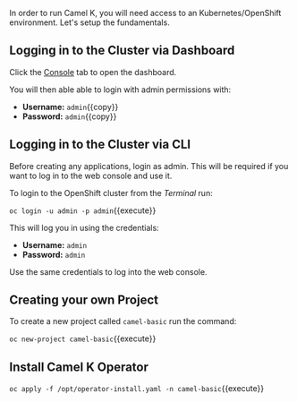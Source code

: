 In order to run Camel K, you will need access to an Kubernetes/OpenShift environment. Let's setup the fundamentals.

## Logging in to the Cluster via Dashboard

Click the [Console](https://console-openshift-console-[[HOST_SUBDOMAIN]]-443-[[KATACODA_HOST]].environments.katacoda.com) tab to open the dashboard.

You will then able able to login with admin permissions with:

* **Username:** ``admin``{{copy}}
* **Password:** ``admin``{{copy}}


## Logging in to the Cluster via CLI

Before creating any applications, login as admin. This will be required if you want to log in to the web console and
use it.

To login to the OpenShift cluster from the _Terminal_ run:

``oc login -u admin -p admin``{{execute}}

This will log you in using the credentials:

* **Username:** ``admin``
* **Password:** ``admin``

Use the same credentials to log into the web console.


## Creating your own Project

To create a new project called ``camel-basic`` run the command:

``oc new-project camel-basic``{{execute}}

## Install Camel K Operator

``oc apply -f /opt/operator-install.yaml -n camel-basic``{{execute}}
